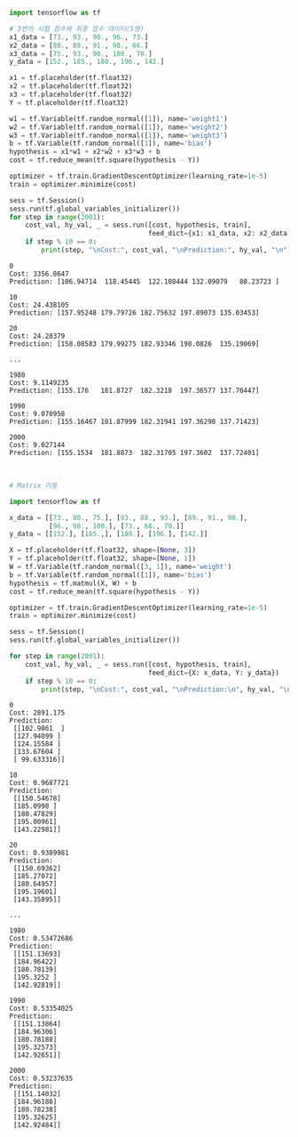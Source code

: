 

```python
import tensorflow as tf

# 3번의 시험 점수와 최종 점수 데이터(5명)
x1_data = [73., 93., 90., 96., 73.]
x2_data = [80., 88., 91., 98., 66.]
x3_data = [75., 93., 90., 100., 70.]
y_data = [152., 185., 180., 196., 142.]

x1 = tf.placeholder(tf.float32)
x2 = tf.placeholder(tf.float32)
x3 = tf.placeholder(tf.float32)
Y = tf.placeholder(tf.float32)

w1 = tf.Variable(tf.random_normal([1]), name='weight1')
w2 = tf.Variable(tf.random_normal([1]), name='weight2')
w3 = tf.Variable(tf.random_normal([1]), name='weight3')
b = tf.Variable(tf.random_normal([1]), name='bias')
hypothesis = x1*w1 + x2*w2 + x3*w3 + b
cost = tf.reduce_mean(tf.square(hypothesis - Y))

optimizer = tf.train.GradientDescentOptimizer(learning_rate=1e-5)
train = optimizer.minimize(cost)

sess = tf.Session()
sess.run(tf.global_variables_initializer())
for step in range(2001):
    cost_val, hy_val, _ = sess.run([cost, hypothesis, train], 
                                   feed_dict={x1: x1_data, x2: x2_data, x3: x3_data, Y: y_data})
    if step % 10 == 0:
        print(step, "\nCost:", cost_val, "\nPrediction:", hy_val, "\n")
```

    0 
    Cost: 3356.8647 
    Prediction: [106.94714  118.45445  122.108444 132.09079   88.23723 ] 
    
    10 
    Cost: 24.438105 
    Prediction: [157.95248 179.79726 182.75632 197.89073 135.03453] 
    
    20 
    Cost: 24.28379 
    Prediction: [158.08583 179.99275 182.93346 198.0826  135.19069] 
    
    ...
    
    1980 
    Cost: 9.1149235 
    Prediction: [155.176   181.8727  182.3218  197.36577 137.70447] 
    
    1990 
    Cost: 9.070958 
    Prediction: [155.16467 181.87999 182.31941 197.36298 137.71423] 
    
    2000 
    Cost: 9.027144 
    Prediction: [155.1534  181.8873  182.31705 197.3602  137.72401] 


​    


```python
# Matrix 이용

import tensorflow as tf

x_data = [[73., 80., 75.], [93., 88., 93.], [89., 91., 90.], 
          [96., 98., 100.], [73., 66., 70.]]
y_data = [[152.], [185.,], [180.], [196.], [142.]]

X = tf.placeholder(tf.float32, shape=[None, 3])
Y = tf.placeholder(tf.float32, shape=[None, 1])
W = tf.Variable(tf.random_normal([3, 1]), name='weight')
b = tf.Variable(tf.random_normal([1]), name='bias')
hypothesis = tf.matmul(X, W) + b
cost = tf.reduce_mean(tf.square(hypothesis - Y))

optimizer = tf.train.GradientDescentOptimizer(learning_rate=1e-5)
train = optimizer.minimize(cost)

sess = tf.Session()
sess.run(tf.global_variables_initializer())

for step in range(2001):
    cost_val, hy_val, _ = sess.run([cost, hypothesis, train], 
                                   feed_dict={X: x_data, Y: y_data})
    if step % 10 == 0:
        print(step, "\nCost:", cost_val, "\nPrediction:\n", hy_val, "\n")
```

    0 
    Cost: 2891.175 
    Prediction:
     [[102.9861  ]
     [127.94099 ]
     [124.15584 ]
     [133.67604 ]
     [ 99.633316]] 
    
    10 
    Cost: 0.9687721 
    Prediction:
     [[150.54678]
     [185.0998 ]
     [180.47829]
     [195.00961]
     [143.22981]] 
    
    20 
    Cost: 0.9389981 
    Prediction:
     [[150.69362]
     [185.27072]
     [180.64957]
     [195.19601]
     [143.35895]] 
    
    ...
    
    1980 
    Cost: 0.53472686 
    Prediction:
     [[151.13693]
     [184.96422]
     [180.78139]
     [195.3252 ]
     [142.92819]] 
    
    1990 
    Cost: 0.53354025 
    Prediction:
     [[151.13864]
     [184.96306]
     [180.78188]
     [195.32573]
     [142.92651]] 
    
    2000 
    Cost: 0.53237635 
    Prediction:
     [[151.14032]
     [184.96188]
     [180.78238]
     [195.32625]
     [142.92484]] 


​    
